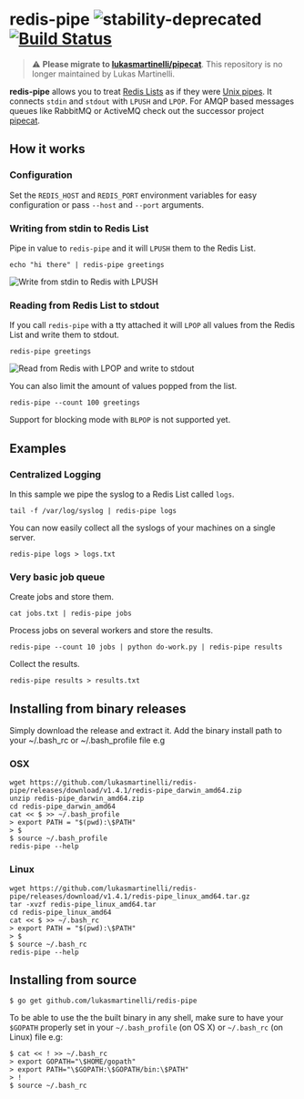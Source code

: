 # redis-pipe ![stability-deprecated](https://img.shields.io/badge/stability-deprecated-red.svg) [![Build Status](https://travis-ci.org/lukasmartinelli/redis-pipe.svg?branch=master)](https://travis-ci.org/lukasmartinelli/redis-pipe)

> :warning: **Please migrate to [lukasmartinelli/pipecat](https://github.com/lukasmartinelli/pipecat)**. This repository is no longer maintained by Lukas Martinelli. 

**redis-pipe** allows you to treat [Redis Lists](http://redis.io/topics/data-types#lists)
as if they were [Unix pipes](https://en.wikipedia.org/wiki/Pipeline_%28Unix%29).
It connects `stdin` and `stdout` with `LPUSH` and `LPOP`. For AMQP based messages queues like RabbitMQ or ActiveMQ check out the successor project [pipecat](https://github.com/lukasmartinelli/pipecat).

## How it works

### Configuration

Set the `REDIS_HOST` and `REDIS_PORT` environment variables for
easy configuration or pass `--host` and `--port` arguments.

### Writing from stdin to Redis List

Pipe in value to `redis-pipe` and it will `LPUSH` them to the Redis List.

```
echo "hi there" | redis-pipe greetings
```

![Write from stdin to Redis with LPUSH](redis-lpush.png)

### Reading from Redis List to stdout

If you call `redis-pipe` with a tty attached it will `LPOP` all values
from the Redis List and write them to stdout.

```
redis-pipe greetings
```

![Read from Redis with LPOP and write to stdout](redis-lpop.png)

You can also limit the amount of values popped from the list.

```
redis-pipe --count 100 greetings
```

Support for blocking mode with `BLPOP` is not supported yet.

## Examples

### Centralized Logging

In this sample we pipe the syslog to a Redis List called `logs`.

```
tail -f /var/log/syslog | redis-pipe logs
```

You can now easily collect all the syslogs of your machines
on a single server.

```
redis-pipe logs > logs.txt
```

### Very basic job queue

Create jobs and store them.

```
cat jobs.txt | redis-pipe jobs
```

Process jobs on several workers and store the results.

```
redis-pipe --count 10 jobs | python do-work.py | redis-pipe results
```

Collect the results.
```
redis-pipe results > results.txt
```

## Installing from binary releases

Simply download the release and extract it.
Add the binary install path to your ~/.bash_rc or ~/.bash_profile file
e.g

### OSX

```
wget https://github.com/lukasmartinelli/redis-pipe/releases/download/v1.4.1/redis-pipe_darwin_amd64.zip
unzip redis-pipe_darwin_amd64.zip
cd redis-pipe_darwin_amd64
cat << $ >> ~/.bash_profile
> export PATH = "$(pwd):\$PATH"
> $
$ source ~/.bash_profile
redis-pipe --help
```

### Linux

```
wget https://github.com/lukasmartinelli/redis-pipe/releases/download/v1.4.1/redis-pipe_linux_amd64.tar.gz
tar -xvzf redis-pipe_linux_amd64.tar
cd redis-pipe_linux_amd64
cat << $ >> ~/.bash_rc
> export PATH = "$(pwd):\$PATH"
> $
$ source ~/.bash_rc
redis-pipe --help
```

## Installing from source

```shell
$ go get github.com/lukasmartinelli/redis-pipe
```

To be able to use the the built binary in any shell,
make sure to have your `$GOPATH` properly set in your
`~/.bash_profile` (on OS X) or `~/.bash_rc` (on Linux)
file e.g:

```shell
$ cat << ! >> ~/.bash_rc
> export GOPATH="\$HOME/gopath"
> export PATH="\$GOPATH:\$GOPATH/bin:\$PATH"
> !
$ source ~/.bash_rc
```
